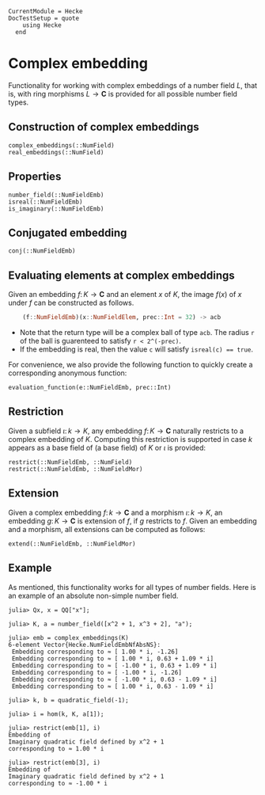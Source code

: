 ```@meta
CurrentModule = Hecke
DocTestSetup = quote
    using Hecke
  end
```

# Complex embedding

Functionality for working with complex embeddings of a number field $L$,
that is, with ring morphisms $L \to \mathbf{C}$ is provided for all possible
number field types.

## Construction of complex embeddings

```@docs
complex_embeddings(::NumField)
real_embeddings(::NumField)
```

## Properties

```@docs
number_field(::NumFieldEmb)
isreal(::NumFieldEmb)
is_imaginary(::NumFieldEmb)
```

## Conjugated embedding

```@docs
conj(::NumFieldEmb)
```

## Evaluating elements at complex embeddings

Given an embedding $f \colon K \to \mathbf{C}$ and an element $x$ of $K$,
the image $f(x)$ of $x$ under $f$ can be constructed as follows.

```julia
    (f::NumFieldEmb)(x::NumFieldElem, prec::Int = 32) -> acb
```

  - Note that the return type will be a complex ball of type `acb`. The radius `r` of the ball is guarenteed to satisfy `r < 2^(-prec)`.
  - If the embedding is real, then the value `c` will satisfy `isreal(c) == true`.

For convenience, we also provide the following function to quickly create a corresponding
anonymous function:

```@docs
evaluation_function(e::NumFieldEmb, prec::Int)
```

## Restriction

Given a subfield $\iota \colon k \to K$, any embedding
$f \colon K \to \mathbf{C}$ naturally restricts to a complex embedding of $K$. Computing this restriction is supported in case $k$ appears
as a base field of (a base field) of $K$ or $\iota$ is provided:

```@docs
restrict(::NumFieldEmb, ::NumField)
restrict(::NumFieldEmb, ::NumFieldMor)
```

## Extension

Given a complex embedding $f \colon k \to \mathbf{C}$ and a morphism $\iota \colon k \to K$, an embedding $g \colon K \to \mathbf{C}$ is extension of $f$, if $g$ restricts to $f$. Given an embedding and a morphism,
all extensions can be computed as follows:

```@docs
extend(::NumFieldEmb, ::NumFieldMor)
```

## Example

As mentioned, this functionality works for all types of number fields.
Here is an example of an absolute non-simple number field.

```jldoctest
julia> Qx, x = QQ["x"];

julia> K, a = number_field([x^2 + 1, x^3 + 2], "a");

julia> emb = complex_embeddings(K)
6-element Vector{Hecke.NumFieldEmbNfAbsNS}:
 Embedding corresponding to ≈ [ 1.00 * i, -1.26]
 Embedding corresponding to ≈ [ 1.00 * i, 0.63 + 1.09 * i]
 Embedding corresponding to ≈ [ -1.00 * i, 0.63 + 1.09 * i]
 Embedding corresponding to ≈ [ -1.00 * i, -1.26]
 Embedding corresponding to ≈ [ -1.00 * i, 0.63 - 1.09 * i]
 Embedding corresponding to ≈ [ 1.00 * i, 0.63 - 1.09 * i]

julia> k, b = quadratic_field(-1);

julia> i = hom(k, K, a[1]);

julia> restrict(emb[1], i)
Embedding of
Imaginary quadratic field defined by x^2 + 1
corresponding to ≈ 1.00 * i

julia> restrict(emb[3], i)
Embedding of
Imaginary quadratic field defined by x^2 + 1
corresponding to ≈ -1.00 * i
```
